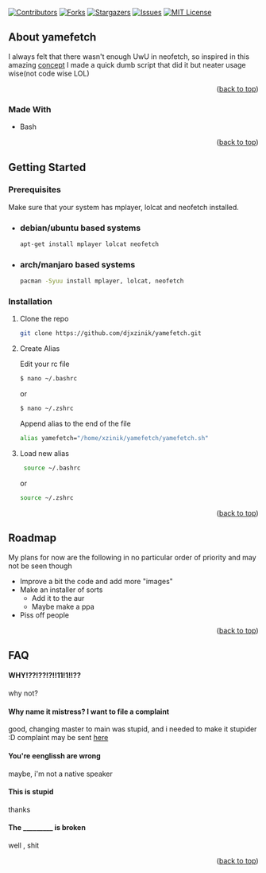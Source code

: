 <div id="top"></div>
<!--
*** Thanks for checking out the Best-README-Template. If you have a suggestion
*** that would make this better, please fork the repo and create a pull request
*** or simply open an issue with the tag "enhancement".
*** Don't forget to give the project a star!
*** Thanks again! Now go create something AMAZING! :D
-->



<!-- PROJECT SHIELDS -->
<!--
*** I'm using markdown "reference style" links for readability.
*** Reference links are enclosed in brackets [ ] instead of parentheses ( ).
*** See the bottom of this document for the declaration of the reference variables
*** for contributors-url, forks-url, etc. This is an optional, concise syntax you may use.
*** https://www.markdownguide.org/basic-syntax/#reference-style-links
-->

[![Contributors][contributors-shield]][contributors-url]
[![Forks][forks-shield]][forks-url]
[![Stargazers][stars-shield]][stars-url]
[![Issues][issues-shield]][issues-url]
[![MIT License][license-shield]][license-url]

<!-- ABOUT THE PROJECT -->
## About yamefetch


I always felt that there wasn't enough UwU in neofetch, so inspired in this amazing [concept](https://www.reddit.com/r/ProgrammerAnimemes/comments/tifm61/yamete_kudasai/) I made a quick dumb script that did it but neater usage wise(not code wise LOL)

<p align="right">(<a href="#top">back to top</a>)</p>



### Made With

* Bash

<p align="right">(<a href="#top">back to top</a>)</p>


<!-- GETTING STARTED -->
## Getting Started

### Prerequisites

Make sure that your system has mplayer, lolcat and neofetch installed.
 
* ### debian/ubuntu based systems
  ```sh
  apt-get install mplayer lolcat neofetch
  ```
  

* ### arch/manjaro based systems
  ```sh
  pacman -Syuu install mplayer, lolcat, neofetch
  ```

### Installation

1. Clone the repo
   ```sh
   git clone https://github.com/djxzinik/yamefetch.git
   ```
2.  Create Alias
	
	Edit your rc file
	```sh
	$ nano ~/.bashrc
	```
	or
	```sh
	$ nano ~/.zshrc
	```
	Append alias to the end of the file
	
	```sh
	alias yamefetch="/home/xzinik/yamefetch/yamefetch.sh"
	```
	
3. Load new alias

   ```sh
	source ~/.bashrc
	```
	or
   ```sh
   source ~/.zshrc
   ```

<p align="right">(<a href="#top">back to top</a>)</p>


## Roadmap
My plans for now are the following in no particular order of priority and may not be seen though
- Improve a bit the code and add more "images"
- Make an installer of sorts
	- Add it to the aur
	- Maybe make a ppa
- Piss off people


<p align="right">(<a href="#top">back to top</a>)</p>


## FAQ
#### WHY!??!??!?!!11!1!!??
why not?

#### Why name it mistress? I want to file a complaint
good, changing master to main was stupid, and i needed to make it stupider :D
complaint may be sent [here](https://y2u.be/watch?v=xvFZjo5PgG0)

#### You're eenglissh are wrong
maybe, i'm not a native speaker

#### This is stupid
thanks

#### The _________ is broken
well
,
shit


<p align="right">(<a href="#top">back to top</a>)</p>

<!-- MARKDOWN LINKS & IMAGES -->
<!-- https://www.markdownguide.org/basic-syntax/#reference-style-links -->
[contributors-shield]: https://img.shields.io/github/contributors/djxzinik/yamefetch.svg?style=for-the-badge
[contributors-url]: https://github.com/djxzinik/yamefetch/graphs/contributors
[forks-shield]: https://img.shields.io/github/forks/djxzinik/yamefetch.svg?style=for-the-badge
[forks-url]: https://github.com/djxzinik/yamefetch/network/members
[stars-shield]: https://img.shields.io/github/stars/djxzinik/yamefetch.svg?style=for-the-badge
[stars-url]: https://github.com/djxzinik/yamefetch/stargazers
[issues-shield]: https://img.shields.io/github/issues/djxzinik/yamefetch.svg?style=for-the-badge
[issues-url]: https://github.com/djxzinik/yamefetch/issues
[license-shield]: https://img.shields.io/github/license/djxzinik/yamefetch.svg?style=for-the-badge
[license-url]: https://github.com/djxzinik/yamefetch/blob/master/LICENSE.txt

